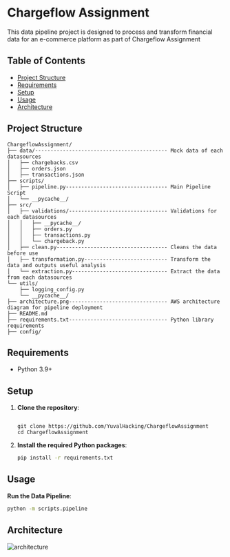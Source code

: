 # Chargeflow Assignment

This data pipeline project is designed to process and transform financial data for an e-commerce platform as part of Chargeflow Assignment

## Table of Contents

- [Project Structure](#project-structure)
- [Requirements](#requirements)
- [Setup](#setup)
- [Usage](#usage)
- [Architecture](#architecture)

## Project Structure

```
ChargeflowAssignment/
├── data/------------------------------------------- Mock data of each datasources
│   ├── chargebacks.csv
│   ├── orders.json
│   ├── transactions.json
├── scripts/
│   ├── pipeline.py--------------------------------- Main Pipeline Script
│   └── __pycache__/
├── src/
│   ├── validations/-------------------------------- Validations for each datasources
│   │   ├── __pycache__/
│   │   ├── orders.py
│   │   ├── transactions.py
│   │   └── chargeback.py
│   ├── clean.py------------------------------------ Cleans the data before use
│   ├── transformation.py--------------------------- Transform the data and outputs useful analysis 
│   └── extraction.py------------------------------- Extract the data from each datasources
└── utils/
    ├── logging_config.py
    └── __pycache__/
├── architecture.png-------------------------------- AWS architecture diagram for pipeline deployment
├── README.md
├── requirements.txt-------------------------------- Python library requirements
├── config/
```

## Requirements

- Python 3.9+

## Setup

1. **Clone the repository**:
    ```sh![architecture](https://github.com/user-attachments/assets/f7cc67c4-e676-45d6-b4c8-062c77597ad4)

    git clone https://github.com/YuvalHacking/ChargeflowAssignment
    cd ChargeflowAssignment
    ```

2. **Install the required Python packages**:
    ```sh
    pip install -r requirements.txt
    ```

## Usage

**Run the Data Pipeline**:
```sh
python -m scripts.pipeline
```

## Architecture
![architecture](https://github.com/user-attachments/assets/054d6858-eeeb-4f56-ab26-8992a5cf8bf6)
